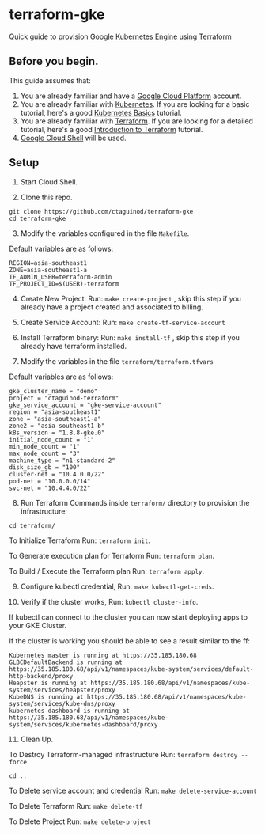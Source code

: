 # terraform-gke
Quick guide to provision [Google Kubernetes Engine](https://cloud.google.com/kubernetes-engine/) using [Terraform](https://www.terraform.io/docs/providers/google/index.html)

## Before you begin.

This guide assumes that:

1. You are already familiar and have a [Google Cloud Platform](https://cloud.google.com/) account.
2. You are already familiar with [Kubernetes](https://kubernetes.io/). If you are looking for a basic tutorial, here's a good [Kubernetes Basics](https://kubernetes.io/docs/tutorials/kubernetes-basics/) tutorial. 
3. You are already familiar with [Terraform](https://www.terraform.io/). If you are looking for a detailed tutorial, here's a good [Introduction to Terraform](https://blog.gruntwork.io/an-introduction-to-terraform-f17df9c6d180) tutorial.
4. [Google Cloud Shell](https://cloud.google.com/shell/) will be used.
 
## Setup

1. Start Cloud Shell. 

2. Clone this repo.
```
git clone https://github.com/ctaguinod/terraform-gke
cd terraform-gke
```

3. Modify the variables configured in the file `Makefile`.

Default variables are as follows: 

```
REGION=asia-southeast1
ZONE=asia-southeast1-a
TF_ADMIN_USER=terraform-admin
TF_PROJECT_ID=$(USER)-terraform
```

4. Create New Project: Run: `make create-project` , skip this step if you already have a project created and associated to billing.

5. Create Service Account: Run: `make create-tf-service-account`

6. Install Terraform binary: Run: `make install-tf` , skip this step if you already have terraform installed.

7. Modify the variables in the file `terraform/terraform.tfvars`

Default variables are as follows:

```
gke_cluster_name = "demo"
project = "ctaguinod-terraform"
gke_service_account = "gke-service-account"
region = "asia-southeast1"
zone = "asia-southeast1-a"
zone2 = "asia-southeast1-b"
k8s_version = "1.8.8-gke.0"
initial_node_count = "1"
min_node_count = "1"
max_node_count = "3"
machine_type = "n1-standard-2"
disk_size_gb = "100"
cluster-net = "10.4.0.0/22"
pod-net = "10.0.0.0/14"
svc-net = "10.4.4.0/22"
```

8. Run Terraform Commands inside `terraform/` directory to provision the infrastructure:

`cd terraform/`

To Initialize Terraform Run: `terraform init`.

To Generate execution plan for Terraform Run: `terraform plan`.

To Build / Execute the Terraform plan Run: `terraform apply`.

9. Configure kubectl credential, Run: `make kubectl-get-creds`.

10. Verify if the cluster works, Run: `kubectl cluster-info`.

If kubectl can connect to the cluster you can now start deploying apps to your GKE Cluster.

If the cluster is working you should be able to see a result similar to the ff:
```
Kubernetes master is running at https://35.185.180.68
GLBCDefaultBackend is running at https://35.185.180.68/api/v1/namespaces/kube-system/services/default-http-backend/proxy
Heapster is running at https://35.185.180.68/api/v1/namespaces/kube-system/services/heapster/proxy
KubeDNS is running at https://35.185.180.68/api/v1/namespaces/kube-system/services/kube-dns/proxy
kubernetes-dashboard is running at https://35.185.180.68/api/v1/namespaces/kube-system/services/kubernetes-dashboard/proxy
```

11. Clean Up.

To Destroy Terraform-managed infrastructure Run: `terraform destroy --force`

`cd ..`

To Delete service account and credential Run: `make delete-service-account`

To Delete Terraform Run: `make delete-tf`

To Delete Project Run: `make delete-project`

